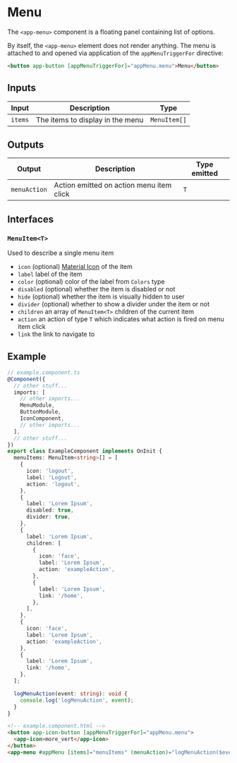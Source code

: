 # Menu

The `<app-menu>` component is a floating panel containing list of options.

By itself, the `<app-menu>` element does not render anything. The menu is attached to and opened via application of the `appMenuTriggerFor` directive:

```html
<button app-button [appMenuTriggerFor]="appMenu.menu">Menu</button>
```

## Inputs

| Input   | Description                      | Type         |
| ------- | -------------------------------- | ------------ |
| `items` | The items to display in the menu | `MenuItem[]` |

## Outputs

| Output       | Description                              | Type emitted |
| ------------ | ---------------------------------------- | ------------ |
| `menuAction` | Action emitted on action menu item click | `T`          |

## Interfaces

### `MenuItem<T>`

Used to describe a single menu item

- `icon` (optional) [Material Icon](https://fonts.google.com/icons?icon.set=Material+Icons) of the item
- `label` label of the item
- `color` (optional) color of the label from `Colors` type
- `disabled` (optional) whether the item is disabled or not
- `hide` (optional) whether the item is visually hidden to user
- `divider` (optional) whether to show a divider under the item or not
- `children` an array of `MenuItem<T>` children of the current item
- `action` an action of type `T` which indicates what action is fired on menu item click
- `link` the link to navigate to

## Example

```typescript
// example.component.ts
@Component({
  // other stuff...
  imports: [
    // other imports...
    MenuModule,
    ButtonModule,
    IconComponent,
    // other imports...
  ],
  // other stuff...
})
export class ExampleComponent implements OnInit {
  menuItems: MenuItem<string>[] = [
    {
      icon: 'logout',
      label: 'Logout',
      action: 'logout',
    },
    {
      label: 'Lorem Ipsum',
      disabled: true,
      divider: true,
    },
    {
      label: 'Lorem Ipsum',
      children: [
        {
          icon: 'face',
          label: 'Lorem Ipsum',
          action: 'exampleAction',
        },
        {
          label: 'Lorem Ipsum',
          link: '/home',
        },
      ],
    },
    {
      icon: 'face',
      label: 'Lorem Ipsum',
      action: 'exampleAction',
    },
    {
      label: 'Lorem Ipsum',
      link: '/home',
    },
  ];

  logMenuAction(event: string): void {
    console.log('logMenuAction', event);
  }
}
```

```html
<!-- example.component.html -->
<button app-icon-button [appMenuTriggerFor]="appMenu.menu">
  <app-icon>more_vert</app-icon>
</button>
<app-menu #appMenu [items]="menuItems" (menuAction)="logMenuAction($event)" />
```
